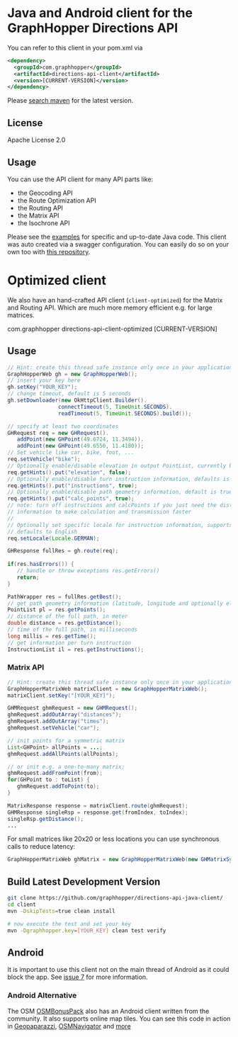 # Java and Android client for the GraphHopper Directions API

You can refer to this client in your pom.xml via
```xml
<dependency>
  <groupId>com.graphhopper</groupId>
  <artifactId>directions-api-client</artifactId>
  <version>[CURRENT-VERSION]</version>
</dependency>
```

Please [search maven](https://search.maven.org/#search%7Cga%7C1%7Cdirections-api-client-parent) for the latest version.

## License

Apache License 2.0

## Usage

You can use the API client for many API parts like:

 * the Geocoding API
 * the Route Optimization API
 * the Routing API
 * the Matrix API
 * the Isochrone API
 
Please see the [examples](https://github.com/graphhopper/directions-api-java-client/tree/master/client-examples/src/main/java/com/graphhopper/directions/api/examples) for specific and up-to-date Java code. This client was auto created via a swagger configuration. You can easily do so on your own too with [this repository](https://github.com/graphhopper/directions-api-clients).

# Optimized client

We also have an hand-crafted API client (`client-optimized`) for the Matrix and Routing API. Which are much more memory efficient e.g. for large matrices.

<dependency>
  <groupId>com.graphhopper</groupId>
  <artifactId>directions-api-client-optimized</artifactId>
  <version>[CURRENT-VERSION]</version>
</dependency>

## Usage

```java
// Hint: create this thread safe instance only once in your application to allow the underlying library to cache the costly initial https handshake
GraphHopperWeb gh = new GraphHopperWeb();
// insert your key here
gh.setKey("YOUR_KEY");
// change timeout, default is 5 seconds
gh.setDownloader(new OkHttpClient.Builder().
                connectTimeout(5, TimeUnit.SECONDS).
                readTimeout(5, TimeUnit.SECONDS).build());

// specify at least two coordinates
GHRequest req = new GHRequest().
   addPoint(new GHPoint(49.6724, 11.3494)).
   addPoint(new GHPoint(49.6550, 11.4180));
// Set vehicle like car, bike, foot, ...
req.setVehicle("bike");
// Optionally enable/disable elevation in output PointList, currently bike and foot support elevation, default is false
req.getHints().put("elevation", false);
// Optionally enable/disable turn instruction information, defaults is true
req.getHints().put("instructions", true);
// Optionally enable/disable path geometry information, default is true
req.getHints().put("calc_points", true);
// note: turn off instructions and calcPoints if you just need the distance or time 
// information to make calculation and transmission faster
//
// Optionally set specific locale for instruction information, supports already over 25 languages,
// defaults to English
req.setLocale(Locale.GERMAN);

GHResponse fullRes = gh.route(req);
        
if(res.hasErrors()) {
   // handle or throw exceptions res.getErrors()
   return;
}

PathWrapper res = fullRes.getBest();
// get path geometry information (latitude, longitude and optionally elevation)
PointList pl = res.getPoints();
// distance of the full path, in meter
double distance = res.getDistance();
// time of the full path, in milliseconds
long millis = res.getTime();
// get information per turn instruction
InstructionList il = res.getInstructions();
```

### Matrix API

```java
// Hint: create this thread safe instance only once in your application to allow the underlying library to cache the costly initial https handshake
GraphHopperMatrixWeb matrixClient = new GraphHopperMatrixWeb();
matrixClient.setKey("[YOUR_KEY]");

GHMRequest ghmRequest = new GHMRequest();
ghmRequest.addOutArray("distances");
ghmRequest.addOutArray("times");
ghmRequest.setVehicle("car");

// init points for a symmetric matrix
List<GHPoint> allPoints = ...;
ghmRequest.addAllPoints(allPoints);

// or init e.g. a one-to-many matrix:
ghmRequest.addFromPoint(from);
for(GHPoint to : toList) {
   ghmRequest.addToPoint(to);
}

MatrixResponse response = matrixClient.route(ghmRequest);
GHMResponse singleRsp = response.get(fromIndex, toIndex);
singleRsp.getDistance();
...
```

For small matrices like 20x20 or less locations you can use synchronous calls to reduce latency:

```java
GraphHopperMatrixWeb ghMatrix = new GraphHopperMatrixWeb(new GHMatrixSyncRequester());
```

## Build Latest Development Version

```bash
git clone https://github.com/graphhopper/directions-api-java-client/
cd client
mvn -DskipTests=true clean install

# now execute the test and set your key
mvn -Dgraphhopper.key=[YOUR_KEY] clean test verify
```

## Android 

It is important to use this client not on the main thread of Android as it could block the app. 
See [issue 7](https://github.com/graphhopper/directions-api-java-client/issues/7) for more information.

### Android Alternative

The OSM [OSMBonusPack](https://github.com/MKergall/osmbonuspack/wiki/Tutorial_1) also has
an Android client written from the community. It also supports 
online map tiles. You can see this code in action in 
[Geopaparazzi](http://geopaparazzi.github.io/geopaparazzi/), 
[OSMNavigator](https://github.com/MKergall/osmbonuspack/wiki/OSMNavigator) and [more](https://github.com/geopaparazzi/geopaparazzi/wiki/Projects-Using-It)
